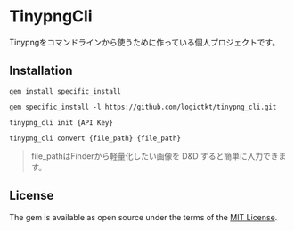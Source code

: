 # TinypngCli

Tinypngをコマンドラインから使うために作っている個人プロジェクトです。

## Installation
`gem install specific_install`

`gem specific_install -l https://github.com/logictkt/tinypng_cli.git`

`tinypng_cli init {API Key}`

`tinypng_cli convert {file_path} {file_path}`

> file_pathはFinderから軽量化したい画像を D&D すると簡単に入力できます。


## License
The gem is available as open source under the terms of the [MIT License](https://opensource.org/licenses/MIT).
